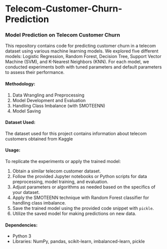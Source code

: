 # Telecom-Customer-Churn-Prediction
### Model Prediction on Telecom Customer Churn

This repository contains code for predicting customer churn in a telecom dataset using various machine learning models. We explored five different models: Logistic Regression, Random Forest, Decision Tree, Support Vector Machine (SVM), and K-Nearest Neighbors (KNN). For each model, we conducted experiments both with tuned parameters and default parameters to assess their performance.

#### Methodology:
1. Data Wrangling and Preprocessing
2. Model Development and Evaluation
3. Handling Class Imbalance (with SMOTEENN)
4. Model Saving

#### Dataset Used:
The dataset used for this project contains information about telecom customers obtained from Kaggle

#### Usage:
To replicate the experiments or apply the trained model:
1. Obtain a similar telecom customer dataset.
2. Follow the provided Jupyter notebooks or Python scripts for data preprocessing, model training, and evaluation.
3. Adjust parameters or algorithms as needed based on the specifics of your dataset.
4. Apply the SMOTEENN technique with Random Forest classifier for handling class imbalance.
5. Save the trained model using the provided code snippet with `pickle`.
6. Utilize the saved model for making predictions on new data.

#### Dependencies:
- Python 3
- Libraries: NumPy, pandas, scikit-learn, imbalanced-learn, pickle
